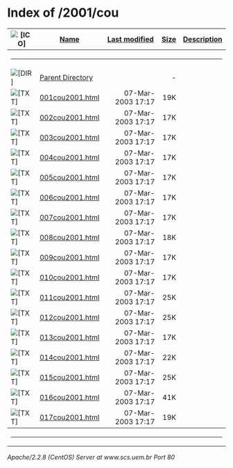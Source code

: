  <body>
<h1>Index of /2001/cou</h1>
<table><tr><th><img src="/icons/blank.gif" alt="[ICO]"></th><th><a href="?C=N;O=D">Name</a></th><th><a href="?C=M;O=A">Last modified</a></th><th><a href="?C=S;O=A">Size</a></th><th><a href="?C=D;O=A">Description</a></th></tr><tr><th colspan="5"><hr></th></tr>
<tr><td valign="top"><img src="/icons/back.gif" alt="[DIR]"></td><td><a href="/2001/">Parent Directory</a></td><td>&nbsp;</td><td align="right">  - </td></tr>
<tr><td valign="top"><img src="/icons/text.gif" alt="[TXT]"></td><td><a href="001cou2001.html">001cou2001.html</a></td><td align="right">07-Mar-2003 17:17  </td><td align="right"> 19K</td></tr>
<tr><td valign="top"><img src="/icons/text.gif" alt="[TXT]"></td><td><a href="002cou2001.html">002cou2001.html</a></td><td align="right">07-Mar-2003 17:17  </td><td align="right"> 17K</td></tr>
<tr><td valign="top"><img src="/icons/text.gif" alt="[TXT]"></td><td><a href="003cou2001.html">003cou2001.html</a></td><td align="right">07-Mar-2003 17:17  </td><td align="right"> 17K</td></tr>
<tr><td valign="top"><img src="/icons/text.gif" alt="[TXT]"></td><td><a href="004cou2001.html">004cou2001.html</a></td><td align="right">07-Mar-2003 17:17  </td><td align="right"> 17K</td></tr>
<tr><td valign="top"><img src="/icons/text.gif" alt="[TXT]"></td><td><a href="005cou2001.html">005cou2001.html</a></td><td align="right">07-Mar-2003 17:17  </td><td align="right"> 17K</td></tr>
<tr><td valign="top"><img src="/icons/text.gif" alt="[TXT]"></td><td><a href="006cou2001.html">006cou2001.html</a></td><td align="right">07-Mar-2003 17:17  </td><td align="right"> 17K</td></tr>
<tr><td valign="top"><img src="/icons/text.gif" alt="[TXT]"></td><td><a href="007cou2001.html">007cou2001.html</a></td><td align="right">07-Mar-2003 17:17  </td><td align="right"> 17K</td></tr>
<tr><td valign="top"><img src="/icons/text.gif" alt="[TXT]"></td><td><a href="008cou2001.html">008cou2001.html</a></td><td align="right">07-Mar-2003 17:17  </td><td align="right"> 18K</td></tr>
<tr><td valign="top"><img src="/icons/text.gif" alt="[TXT]"></td><td><a href="009cou2001.html">009cou2001.html</a></td><td align="right">07-Mar-2003 17:17  </td><td align="right"> 17K</td></tr>
<tr><td valign="top"><img src="/icons/text.gif" alt="[TXT]"></td><td><a href="010cou2001.html">010cou2001.html</a></td><td align="right">07-Mar-2003 17:17  </td><td align="right"> 17K</td></tr>
<tr><td valign="top"><img src="/icons/text.gif" alt="[TXT]"></td><td><a href="011cou2001.html">011cou2001.html</a></td><td align="right">07-Mar-2003 17:17  </td><td align="right"> 25K</td></tr>
<tr><td valign="top"><img src="/icons/text.gif" alt="[TXT]"></td><td><a href="012cou2001.html">012cou2001.html</a></td><td align="right">07-Mar-2003 17:17  </td><td align="right"> 25K</td></tr>
<tr><td valign="top"><img src="/icons/text.gif" alt="[TXT]"></td><td><a href="013cou2001.html">013cou2001.html</a></td><td align="right">07-Mar-2003 17:17  </td><td align="right"> 17K</td></tr>
<tr><td valign="top"><img src="/icons/text.gif" alt="[TXT]"></td><td><a href="014cou2001.html">014cou2001.html</a></td><td align="right">07-Mar-2003 17:17  </td><td align="right"> 22K</td></tr>
<tr><td valign="top"><img src="/icons/text.gif" alt="[TXT]"></td><td><a href="015cou2001.html">015cou2001.html</a></td><td align="right">07-Mar-2003 17:17  </td><td align="right"> 25K</td></tr>
<tr><td valign="top"><img src="/icons/text.gif" alt="[TXT]"></td><td><a href="016cou2001.html">016cou2001.html</a></td><td align="right">07-Mar-2003 17:17  </td><td align="right"> 41K</td></tr>
<tr><td valign="top"><img src="/icons/text.gif" alt="[TXT]"></td><td><a href="017cou2001.html">017cou2001.html</a></td><td align="right">07-Mar-2003 17:17  </td><td align="right"> 19K</td></tr>
<tr><th colspan="5"><hr></th></tr>
</table>
<address>Apache/2.2.8 (CentOS) Server at www.scs.uem.br Port 80</address>
</body></html>
